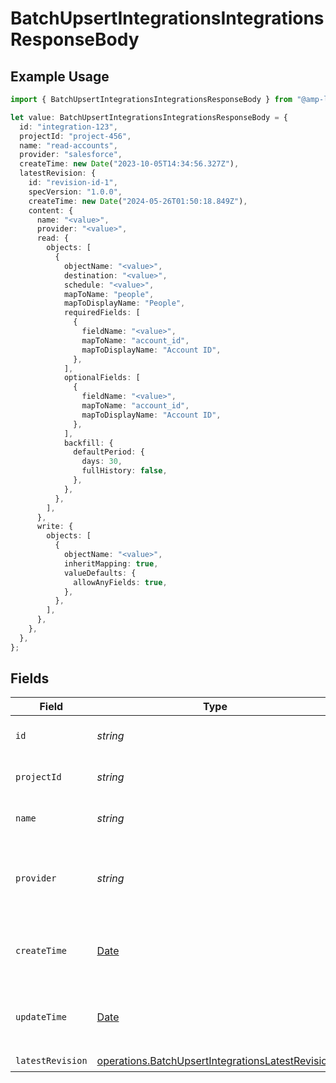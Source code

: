 # BatchUpsertIntegrationsIntegrationsResponseBody

## Example Usage

```typescript
import { BatchUpsertIntegrationsIntegrationsResponseBody } from "@amp-labs/sdk-node/models/operations";

let value: BatchUpsertIntegrationsIntegrationsResponseBody = {
  id: "integration-123",
  projectId: "project-456",
  name: "read-accounts",
  provider: "salesforce",
  createTime: new Date("2023-10-05T14:34:56.327Z"),
  latestRevision: {
    id: "revision-id-1",
    specVersion: "1.0.0",
    createTime: new Date("2024-05-26T01:50:18.849Z"),
    content: {
      name: "<value>",
      provider: "<value>",
      read: {
        objects: [
          {
            objectName: "<value>",
            destination: "<value>",
            schedule: "<value>",
            mapToName: "people",
            mapToDisplayName: "People",
            requiredFields: [
              {
                fieldName: "<value>",
                mapToName: "account_id",
                mapToDisplayName: "Account ID",
              },
            ],
            optionalFields: [
              {
                fieldName: "<value>",
                mapToName: "account_id",
                mapToDisplayName: "Account ID",
              },
            ],
            backfill: {
              defaultPeriod: {
                days: 30,
                fullHistory: false,
              },
            },
          },
        ],
      },
      write: {
        objects: [
          {
            objectName: "<value>",
            inheritMapping: true,
            valueDefaults: {
              allowAnyFields: true,
            },
          },
        ],
      },
    },
  },
};
```

## Fields

| Field                                                                                                                | Type                                                                                                                 | Required                                                                                                             | Description                                                                                                          | Example                                                                                                              |
| -------------------------------------------------------------------------------------------------------------------- | -------------------------------------------------------------------------------------------------------------------- | -------------------------------------------------------------------------------------------------------------------- | -------------------------------------------------------------------------------------------------------------------- | -------------------------------------------------------------------------------------------------------------------- |
| `id`                                                                                                                 | *string*                                                                                                             | :heavy_check_mark:                                                                                                   | The integration ID.                                                                                                  | integration-123                                                                                                      |
| `projectId`                                                                                                          | *string*                                                                                                             | :heavy_check_mark:                                                                                                   | The Ampersand project ID.                                                                                            | project-456                                                                                                          |
| `name`                                                                                                               | *string*                                                                                                             | :heavy_check_mark:                                                                                                   | The integration name.                                                                                                | read-accounts                                                                                                        |
| `provider`                                                                                                           | *string*                                                                                                             | :heavy_check_mark:                                                                                                   | The SaaS provider that this integration connects to.                                                                 | salesforce                                                                                                           |
| `createTime`                                                                                                         | [Date](https://developer.mozilla.org/en-US/docs/Web/JavaScript/Reference/Global_Objects/Date)                        | :heavy_check_mark:                                                                                                   | The time the integration was created.                                                                                |                                                                                                                      |
| `updateTime`                                                                                                         | [Date](https://developer.mozilla.org/en-US/docs/Web/JavaScript/Reference/Global_Objects/Date)                        | :heavy_minus_sign:                                                                                                   | The time the integration was last updated.                                                                           |                                                                                                                      |
| `latestRevision`                                                                                                     | [operations.BatchUpsertIntegrationsLatestRevision](../../models/operations/batchupsertintegrationslatestrevision.md) | :heavy_check_mark:                                                                                                   | N/A                                                                                                                  |                                                                                                                      |